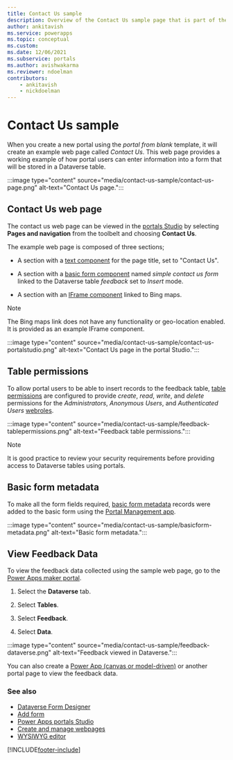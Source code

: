 ```yaml
---
title: Contact Us sample
description: Overview of the Contact Us sample page that is part of the portal starter template.
author: ankitavish
ms.service: powerapps
ms.topic: conceptual
ms.custom: 
ms.date: 12/06/2021
ms.subservice: portals
ms.author: avishwakarma
ms.reviewer: ndoelman
contributors:
    - ankitavish
    - nickdoelman
---
```


# Contact Us sample

When you create a new portal using the *portal from blank* template, it will create an example web page called *Contact Us*. This web page provides a working example of how portal users can enter information into a form that will be stored in a Dataverse table.

:::image type="content" source="media/contact-us-sample/contact-us-page.png" alt-text="Contact Us page.":::

## Contact Us web page

The contact us web page can be viewed in the [portals Studio](portal-designer-anatomy.md) by selecting **Pages and navigation** from the toolbelt and choosing **Contact Us**. 

The example web page is composed of three sections;

- A section with a [text component](add-text.md) for the page title, set to "Contact Us".

- A section with a [basic form component](add-form.md) named *simple contact us form* linked to the Dataverse table *feedback* set to *Insert* mode.

- A section with an [IFrame component](add-iframe.md) linked to Bing maps.

> [!NOTE]
> The Bing maps link does not have any functionality or geo-location enabled. It is provided as an example IFrame component.

:::image type="content" source="media/contact-us-sample/contact-us-portalstudio.png" alt-text="Contact Us page in the portal Studio.":::

## Table permissions

To allow portal users to be able to insert records to the feedback table, [table permissions](/configure/assign-entity-permissions.md) are configured to provide *create*, *read*, *write*, and *delete* permissions for the *Administrators*, *Anonymous Users*, and *Authenticated Users* [webroles](/configure/create-web-roles.md).

:::image type="content" source="media/contact-us-sample/feedback-tablepermissions.png" alt-text="Feedback table permissions.":::

> [!NOTE]
> It is good practice to review your security requirements before providing access to Dataverse tables using portals.

## Basic form metadata

To make all the form fields required, [basic form metadata](/configure/configure-basic-form-metadata.md) records were added to the basic form using the [Portal Management app](/configure/configure-portal.md).

:::image type="content" source="media/contact-us-sample/basicform-metadata.png" alt-text="Basic form metadata.":::

## View Feedback Data

To view the feedback data collected using the sample web page, go to the [Power Apps maker portal](https://make.powerapps.com). 

1. Select the **Dataverse** tab.

1. Select **Tables**.

1. Select **Feedback**.

1. Select **Data**.

:::image type="content" source="media/contact-us-sample/feedback-dataverse.png" alt-text="Feedback viewed in Dataverse.":::

You can also create a [Power App (canvas or model-driven)](../index.md) or another portal page to view the feedback data.

### See also

- [Dataverse Form Designer](../model-driven-apps/form-designer-overview.md)
- [Add form](add-form.md)
- [Power Apps portals Studio](portal-designer-anatomy.md)
- [Create and manage webpages](create-manage-webpages.md)
- [WYSIWYG editor](compose-page.md)


[!INCLUDE[footer-include](../../includes/footer-banner.md)]